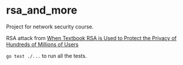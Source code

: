 # rsa_and_more
Project for network security course.

RSA attack from [When Textbook RSA is Used to Protect the Privacy of Hundreds of Millions of Users](http://export.arxiv.org/abs/1802.03367)

`go test ./...` to run all the tests.
